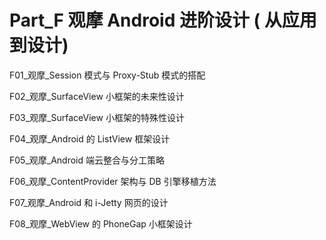 # Part_F 观摩 Android 进阶设计 ( 从应用到设计)

F01\_观摩_Session 模式与 Proxy-Stub 模式的搭配 

F02\_观摩_SurfaceView 小框架的未来性设计

F03\_观摩_SurfaceView 小框架的特殊性设计

F04\_观摩_Android 的 ListView 框架设计

F05\_观摩_Android 端云整合与分工策略

F06\_观摩_ContentProvider 架构与 DB 引擎移植方法

F07\_观摩_Android 和 i-Jetty 网页的设计

F08\_观摩_WebView 的 PhoneGap 小框架设计

